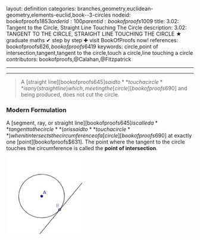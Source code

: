 layout: definition
categories: branches,geometry,euclidean-geometry,elements-euclid,book--3-circles
nodeid: bookofproofs$1853
orderid: 100
parentid: bookofproofs$1009
title: 3.02: Tangent to the Circle, Straight Line Touching The Circle
description: 3.02: TANGENT TO THE CIRCLE, STRAIGHT LINE TOUCHING THE CIRCLE &#9733; graduate maths &#10004; step by step &#10010; visit BookOfProofs now!
references: bookofproofs$626,bookofproofs$6419
keywords: circle,point of intersection,tangent,tangent to the circle,touch a circle,line touching a circle
contributors: bookofproofs,@Calahan,@Fitzpatrick

---


---



> A [straight line][bookofproofs$645] said to **touch a circle** is any (straight line) which, meeting the [circle][bookofproofs$690] and being produced, does not cut the circle.

### Modern Formulation

A [segment, ray, or straight line][bookofproofs$645] is called a **tangent to the circle** (or is said to **touch a circle**) when it intersects the circumference of a [circle][bookofproofs$690]  at exactly one [point][bookofproofs$631].
The point where the tangent to the circle touches the circumference is called the **point of intersection**.


![tangent](https://github.com/bookofproofs/bookofproofs.github.io/blob/main/_sources/_assets/images/examples/tangent.jpg?raw=true)

